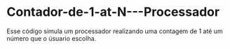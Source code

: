 # Contador-de-1-at-N---Processador
Esse código simula um processador realizando uma contagem de 1 até um número que o úsuario escolha.
